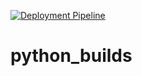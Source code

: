 [![Deployment Pipeline](https://github.com/Luiggi13/python_builds/actions/workflows/pipeline.yml/badge.svg)](https://github.com/Luiggi13/python_builds/actions/workflows/pipeline.yml)
# python_builds